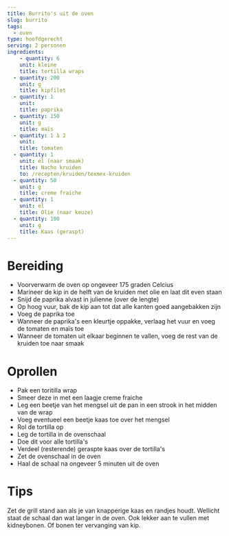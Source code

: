 ```yaml
---
title: Burrito's uit de oven
slug: burrito
tags: 
  - oven
type: hoofdgerecht
serving: 2 personen
ingredients:
    - quantity: 6
    unit: kleine
    title: tortilla wraps
  - quantity: 200
    unit: g
    title: kipfilet
  - quantity: 1
    unit: 
    title: paprika
  - quantity: 150
    unit: g
    title: maïs
  - quantity: 1 à 2
    unit:
    title: tomaten
  - quantity: 1
    unit: el (naar smaak)
    title: Nacho kruiden
    to: /recepten/kruiden/texmex-kruiden 
  - quantity: 50
    unit: g
    title: creme fraiche 
  - quantity: 1
    unit: el
    title: Olie (naar keuze)
  - quantity: 100 
    unit: g
    title: Kaas (geraspt)
---
```


# Bereiding

- Voorverwarm de oven op ongeveer 175 graden Celcius
- Marineer de kip in de helft van de kruiden met olie en laat dit even staan
- Snijd de paprika alvast in julienne (over de lengte)
- Op hoog vuur, bak de kip aan tot dat alle kanten goed aangebakken zijn
- Voeg de paprika toe
- Wanneer de paprika's een kleurtje oppakke, verlaag het vuur en voeg de tomaten en maïs toe
- Wanneer de tomaten uit elkaar beginnen te vallen, voeg de rest van de kruiden toe naar smaak

# Oprollen

- Pak een toritilla wrap
- Smeer deze in met een laagje creme fraiche
- Leg een beetje van het mengsel uit de pan in een strook in het midden van de wrap
- Voeg eventueel een beetje kaas toe over het mengsel
- Rol de tortilla op
- Leg de tortilla in de ovenschaal
- Doe dit voor alle tortilla's
- Verdeel (resterende) geraspte kaas over de tortilla's
- Zet de ovenschaal in de oven
- Haal de schaal na ongeveer 5 minuten uit de oven
 
# Tips
Zet de grill stand aan als je van knapperige kaas en randjes houdt. Wellicht staat de schaal dan wat langer in de oven.
Ook lekker aan te vullen met kidneybonen. Of bonen ter vervanging van kip. 

